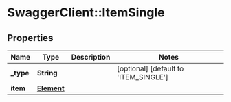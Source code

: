 # SwaggerClient::ItemSingle

## Properties
Name | Type | Description | Notes
------------ | ------------- | ------------- | -------------
**_type** | **String** |  | [optional] [default to &#x27;ITEM_SINGLE&#x27;]
**item** | [**Element**](Element.md) |  | 

